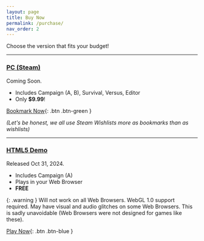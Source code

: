 ```yaml
---
layout: page
title: Buy Now
permalink: /purchase/
nav_order: 2
---
```


Choose the version that fits your budget!

***

### [PC (Steam)](https://store.steampowered.com/app/3299900)

Coming Soon.

- Includes Campaign (A, B), Survival, Versus, Editor
- Only **$9.99**!

[Bookmark Now](https://store.steampowered.com/app/3299900){: .btn .btn-green }

*(Let's be honest, we all use Steam Wishlists more as bookmarks than as wishlists)*

***

### [HTML5 Demo](https://playtensor.itch.io/demo)

Released Oct 31, 2024.

- Includes Campaign (A)
- Plays in your Web Browser
- **FREE**

{: .warning }
Will not work on all Web Browsers. WebGL 1.0 support required. May have visual and audio glitches on some Web Browsers. This is sadly unavoidable (Web Browsers were not designed for games like these).

[Play Now](https://playtensor.itch.io/demo){: .btn .btn-blue }


